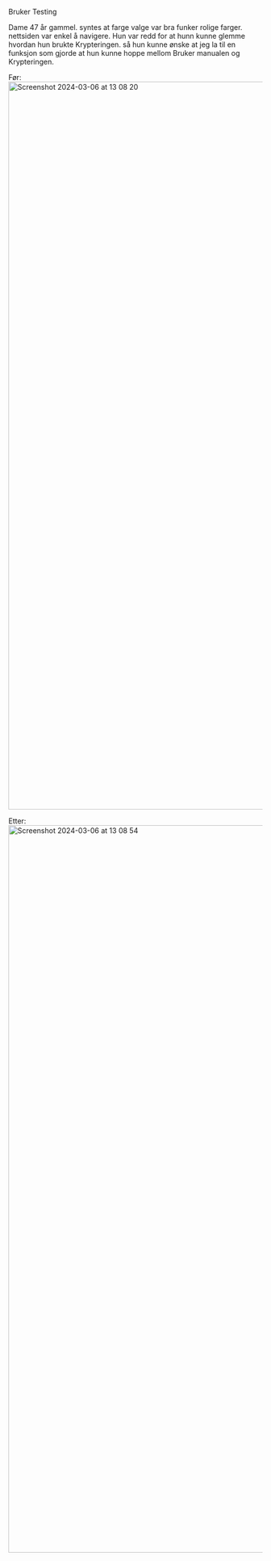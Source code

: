 Bruker Testing

Dame 47 år gammel. 
syntes at farge valge var bra funker rolige farger. nettsiden var enkel å navigere.
Hun var redd for at hunn kunne glemme hvordan hun brukte Krypteringen. 
så hun kunne ønske at jeg la til en funksjon som gjorde at hun kunne hoppe mellom Bruker manualen og Krypteringen.

Før:
<img width="1440" alt="Screenshot 2024-03-06 at 13 08 20" src="https://github.com/Dakimad/Emoji-Krypting-og-dekrypting/assets/104507449/467b9df7-5416-44d1-92e8-f01be9c22ee1">

Etter:
<img width="1439" alt="Screenshot 2024-03-06 at 13 08 54" src="https://github.com/Dakimad/Emoji-Krypting-og-dekrypting/assets/104507449/929329ae-1323-40c9-85a5-05849fe822a1">
